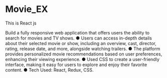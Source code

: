 # Movie_EX
This is React js

Build a fully responsive web application that offers users the ability to search for movies and
TV shows.
● Users can access in-depth details about their selected movie or show, including an overview,
cast, director, rating, release date, and more, alongside watching trailers.
● The platform provides personalized movie recommendations based on user preferences,
enhancing their viewing experience.
● Used CSS to create a user-friendly interface, making it easy for users to explore and enjoy
their favorite content.
● Tech Used: React, Redux, CSS.
